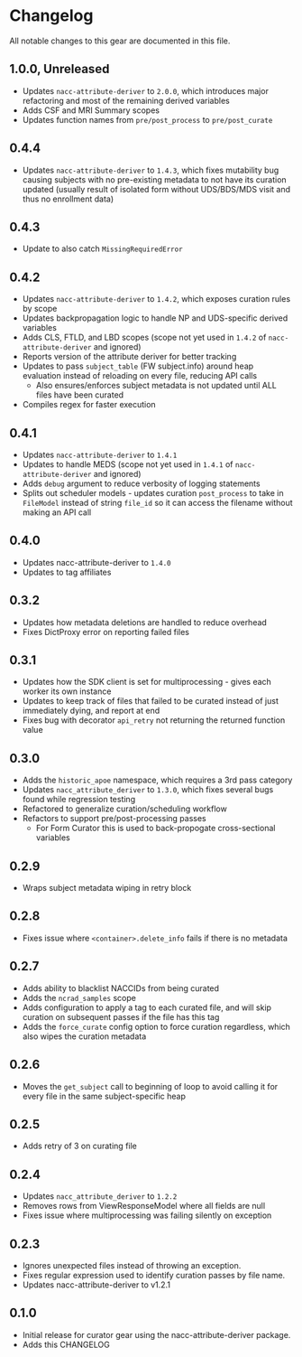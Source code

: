 # Changelog

All notable changes to this gear are documented in this file.

## 1.0.0, Unreleased

* Updates `nacc-attribute-deriver` to `2.0.0`, which introduces major refactoring and most of the remaining derived variables 
* Adds CSF and MRI Summary scopes
* Updates function names from `pre/post_process` to `pre/post_curate`

## 0.4.4

* Updates `nacc-attribute-deriver` to `1.4.3`, which fixes mutability bug causing subjects with no pre-existing metadata to not have its curation updated (usually result of isolated form without UDS/BDS/MDS visit and thus no enrollment data)

## 0.4.3

* Update to also catch `MissingRequiredError`

## 0.4.2

* Updates `nacc-attribute-deriver` to `1.4.2`, which exposes curation rules by scope
* Updates backpropagation logic to handle NP and UDS-specific derived variables
* Adds CLS, FTLD, and LBD scopes (scope not yet used in `1.4.2` of `nacc-attribute-deriver` and ignored)
* Reports version of the attribute deriver for better tracking
* Updates to pass `subject_table` (FW subject.info) around heap evaluation instead of reloading on every file, reducing API calls
    * Also ensures/enforces subject metadata is not updated until ALL files have been curated
* Compiles regex for faster execution

## 0.4.1

* Updates `nacc-attribute-deriver` to `1.4.1`
* Updates to handle MEDS (scope not yet used in `1.4.1` of `nacc-attribute-deriver` and ignored)
* Adds `debug` argument to reduce verbosity of logging statements
* Splits out scheduler models - updates curation `post_process` to take in `FileModel` instead of string `file_id` so it can access the filename without making an API call

## 0.4.0

* Updates nacc-attribute-deriver to `1.4.0`
* Updates to tag affiliates

## 0.3.2

* Updates how metadata deletions are handled to reduce overhead
* Fixes DictProxy error on reporting failed files

## 0.3.1

* Updates how the SDK client is set for multiprocessing - gives each worker its own instance
* Updates to keep track of files that failed to be curated instead of just immediately dying, and report at end
* Fixes bug with decorator `api_retry` not returning the returned function value

## 0.3.0

* Adds the `historic_apoe` namespace, which requires a 3rd pass category
* Updates `nacc_attribute_deriver` to `1.3.0`, which fixes several bugs found while regression testing
* Refactored to generalize curation/scheduling workflow
* Refactors to support pre/post-processing passes
    * For Form Curator this is used to back-propogate cross-sectional variables

## 0.2.9

* Wraps subject metadata wiping in retry block

## 0.2.8

* Fixes issue where `<container>.delete_info` fails if there is no metadata

## 0.2.7

* Adds ability to blacklist NACCIDs from being curated
* Adds the `ncrad_samples` scope
* Adds configuration to apply a tag to each curated file, and will skip curation on subsequent passes if the file has this tag
* Adds the `force_curate` config option to force curation regardless, which also wipes the curation metadata

## 0.2.6

* Moves the `get_subject` call to beginning of loop to avoid calling it for every file in the same subject-specific heap

## 0.2.5

* Adds retry of 3 on curating file

## 0.2.4

* Updates `nacc_attribute_deriver` to `1.2.2`
* Removes rows from ViewResponseModel where all fields are null
* Fixes issue where multiprocessing was failing silently on exception

## 0.2.3

* Ignores unexpected files instead of throwing an exception.
* Fixes regular expression used to identify curation passes by file name.
* Updates nacc-attribute-deriver to v1.2.1
  
## 0.1.0

* Initial release for curator gear using the nacc-attribute-deriver package.
* Adds this CHANGELOG
  